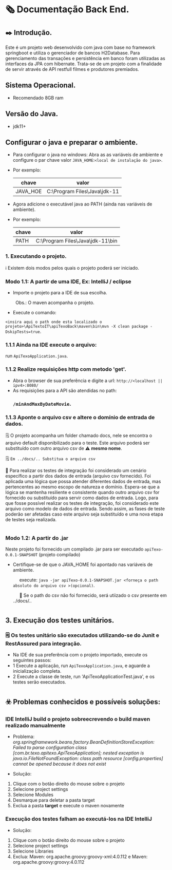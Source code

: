 # 🗞️ Documentação Back End.

## ✒️ Introdução.
Este é um projeto web desenvolvido com java com base no framework springboot e utiliza o gerenciador de bancos H2Database. Para gerenciamento das transações e persistência em banco foram utilizadas as interfaces da JPA com hibernate. Trata-se de um projeto com a finalidade de servir através de API restfull filmes e produtores premiados.

## Sistema Operacional.
- Recomendado 8GB ram

## Versão do Java.
- jdk11+

## Configurar o java e preparar o ambiente.
- Para configurar o java no windows: Abra as as variáveis de ambiente e configure o par chave valor `JAVA_HOME`:`<local de instalação do java>`.
- Por exemplo:
  
  <p></p>
  
  |chave    |  valor                        |
  |---------|-------------------------------|
  |JAVA_HOE |  C:\Program Files\Java\jdk-11 |

- Agora adicione o executável java ao PATH (ainda nas variáveis de ambiente).
- Por exemplo:
  
    <p></p>
  
  |chave    |  valor                        |
  |---------|-------------------------------|
  |PATH |  C:\Program Files\Java\jdk-11\bin |

### 1. Executando o projeto.
ℹ️ Existem dois modos pelos quais o projeto poderá ser iniciado.

### Modo 1.1: A partir de uma IDE, Ex: IntelliJ / eclipse
- Importe o projeto para a IDE de sua escolha.

  &nbsp; Obs.: O maven acompanha o projeto.
  
- Execute o comando:

`<insira aqui o path onde esta localizado o projeto>\ApiTextoIT\apiTexoBack\maven\bin\mvn -X clean package -DskipTests=true`.

### 1.1.1 Ainda na IDE execute o arquivo:

run `ApiTexoApplication.java`.

### 1.1.2 Realize requisições http com metodo 'get'.
- Abra o browser de sua preferência e digite a url: `http://<localhost || ipv4>:8080/`
- As requisições para a API são atendidas no path:
  ### `/minAndMaxByDateMovie`.

### 1.1.3 Aponte o arquivo csv e altere o domínio de entrada de dados.
🗒️ O projeto acompanha um folder chamado docs, nele se encontra o arquivo default disponibilizado para o teste. Este arquivo poderá ser substituído com outro arquivo csv de ⚠️ **mesmo nome**.
   
🗒️ `Em ../docs/.. Substitua o arquivo csv` 

📓 Para realizar os testes de integração foi considerado um cenário específico a partir dos dados de entrada (arquivo csv fornecido). Foi aplicada uma lógica que possa atender diferentes dados de entrada, mas pertencentes ao mesmo escopo de natureza e domínio. Espera-se que a lógica se mantenha resiliente e consistente quando outro arquivo csv for fornecido ou substituído para servir como dados de entrada. Logo, para que fosse possível realizar os testes de integração, foi considerado este arquivo como modelo de dados de entrada. Sendo assim, as fases de teste poderão ser afetadas caso este arquivo seja substituído e uma nova etapa de testes seja realizada. 

#
### Modo 1.2: A partir do .jar
Neste projeto foi fornecido um compilado .jar para ser executado `apiTexo-0.0.1-SNAPSHOT` (projeto compilado)
- Certifique-se de que o JAVA_HOME foi apontado nas variáveis de ambiente.
      <p></p>
  &nbsp;&nbsp;&nbsp;&nbsp; execute: `java -jar apiTexo-0.0.1-SNAPSHOT.jar <forneça o path absoluto do arquivo csv >(opcional)`.
     <p></p>
  &nbsp;&nbsp;&nbsp;&nbsp; 📓 Se o path do csv não foi fornecido, será utiizado o csv presente em ../docs/..
  
#
## 3. Execução dos testes unitários.
### 🗒️ Os testes unitário são executados utilizando-se do Junit e RestAssured para integração.
- Na IDE de sua preferência com o projeto importado, execute os seguintes passos:
- 1 Execute a aplicação, run `ApiTexoApplication.java`, e aguarde a inicialização completa.
- 2 Execute a classe de teste, run 'ApiTexoApplicationTest.java', e os testes serão executados.

#
## ☣️ Problemas conhecidos e possíveis soluções:

### IDE IntelliJ build o projeto sobreecrevendo o build maven realizado manualmente
- Problema: *org.springframework.beans.factory.BeanDefinitionStoreException: Failed to parse configuration class [com.br.texo.apitexo.ApiTexoApplication]; nested exception is java.io.FileNotFoundException: class path resource [config.properties] cannot be opened because it does not exist*
  
- Solução:
1. Clique com o botão direito do mouse sobre o projeto
2. Selecione project settings
3. Selecione Modules
4. Desmarque para deletar a pasta target
5. Exclua a pasta **target** e execute o maven novamente
 
### Execução dos testes falham ao executá-los na IDE IntelliJ
- Solução: 
1. Clique com o botão direito do mouse sobre o projeto
2. Selecione project settings
3. Selecione Libraries
4. Exclua: Maven: org.apache.groovy:groovy-xml:4.0.112 e Maven: org.apache.groovy:groovy:4.0.112

